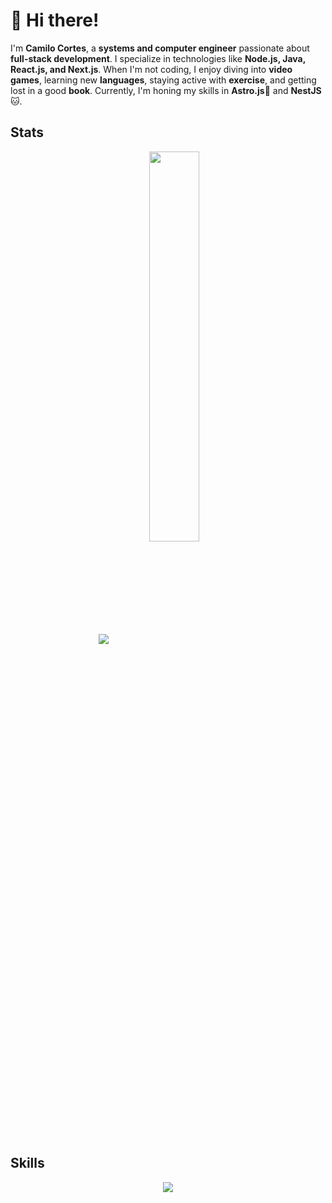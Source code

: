 # 👋 Hi there!

I'm **Camilo Cortes**, a **systems and computer engineer** passionate about **full-stack development**. I specialize in technologies like **Node.js, Java, React.js, and Next.js**. When I'm not coding, I enjoy diving into **video games**, learning new **languages**, staying active with **exercise**, and getting lost in a good **book**. Currently, I'm honing my skills in **Astro.js**🚀 and **NestJS** 🐱.



## Stats
  
<div align="center"><img src="https://github-readme-stats.vercel.app/api?username=CamiloCortesM&show_icons=true&count_private=true&hide_border=true&theme=tokyonight" align="center" style="width: 40%,float:left" />

<img src="https://github-readme-stats.vercel.app/api/top-langs/?username=CamiloCortesM&hide_border=true&layout=compact&theme=tokyonight" align="center" style="width: 40%" />  
 </div>  

<br/> 

## Skills 

<div align="center">
<p align="center">
  <a href="https://skillicons.dev">
    <img src="https://skillicons.dev/icons?i=git,css,html,js,ts,mongodb,nextjs,nodejs,react,tailwind,mysql,postgresql,java,spring,astro,nest,graphql,aws" />
  </a>
</p>
</div>

  
